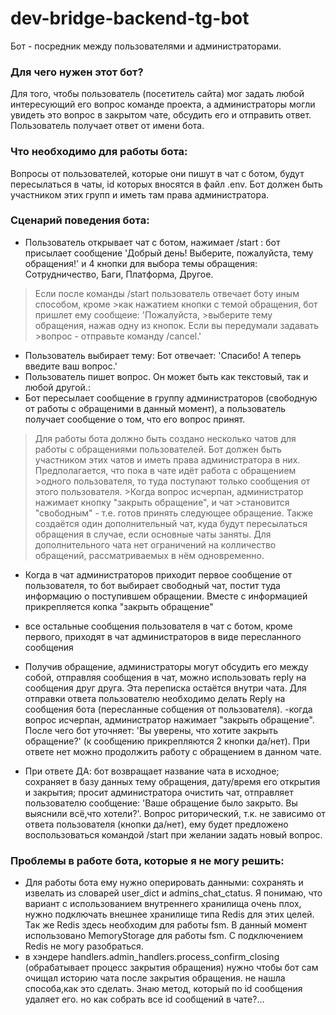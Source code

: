 # dev-bridge-backend-tg-bot
Бот - посредник между пользователями и администраторами.

### Для чего нужен этот бот?
Для того, чтобы пользователь (посетитель сайта) мог задать любой интересующий его вопрос команде проекта, а администраторы могли увидеть это вопрос в закрытом чате, обсудить его и отправить ответ. Пользователь получает ответ от имени бота.
### Что необходимо для работы бота:
Вопросы от пользователей, которые они пишут в чат с ботом, будут пересылаться в чаты, id которых вносятся в файл .env. Бот должен быть участником этих групп и иметь там права администратора. 

### Сценарий поведения бота:

- Пользователь открывает чат с ботом, нажимает /start : бот присылает сообщение 'Добрый день! Выберите, пожалуйста, тему обращения!' и 4 кнопки для выбора темы обращения: Сотрудничество, Баги, Платформа, Другое.

>Если после команды /start пользователь отвечает боту иным способом, кроме >как нажатием кнопки с темой обращения, бот пришлет ему сообщеие: 'Пожалуйста, >выберите тему обращения, нажав одну из кнопок. Если вы передумали задавать >вопрос - отправьте команду /cancel.'        
- Пользователь выбирает тему:
        Бот отвечает: 'Спасибо! А теперь введите ваш вопрос.'
 - Пользователь пишет вопрос. Он может быть как текстовый, так и любой другой.:
- Бот пересылает сообщение в группу администраторов (свободную от работы с обращеними в данный момент), а пользователь получает сообщение о том, что его вопрос принят.
>Для работы бота должно быть создано несколько чатов для работы с обращениями пользователей. Бот должен быть участником этих чатов и иметь права администратора в них. Предполагается, что пока в чате идёт работа с обращением >одного пользователя, то туда поступают только сообщения от этого пользователя. >Когда вопрос исчерпан, администратор нажимает кнопку "закрыть обращение", и чат >становится "свободным" - т.е. готов принять следующее обращение. 
>Также создаётся один дополнительный чат, куда будут пересылаться обращения в случае, если основные чаты заняты. Для дополнительного чата нет ограничений на колличество обращений, рассматриваемых в нём одновременно. 

- Когда в чат администраторов приходит первое сообщение от пользователя, то бот выбирает свободный чат, постит туда информацию о поступившем обращении. Вместе с информацией прикрепляется копка "закрыть обращение"
- все остальные сообщения пользователя в чат с ботом, кроме первого, приходят в чат администраторов в виде пересланного сообщения    

- Получив обращение, администраторы могут обсудить его между собой, отправляя сообщения в чат, можно использовать reply на сообщения друг друга. Эта переписка остаётся внутри чата. Для отправки ответа пользователю необходимо делать Reply на сообщения бота (пересланные собщения от пользователя).
-когда вопрос исчерпан, администратор нажимает "закрыть обращение". После чего бот уточняет: 'Вы уверены, что хотите закрыть обращение?' (к сообщению прикрепляются 2 кнопки да/нет). При ответе нет можно продолжить работу с обращением в данном чате. 
- При ответе ДА:
        бот возвращает название чата в исходное;
        сохраняет в базу данных тему обращения, дату/время его открытия и закрытия;
        просит администратора очистить чат,
        отправляет пользователю сообщение: 'Ваше обращение было закрыто. Вы выяснили всё,что хотели?'. Вопрос риторический, т.к. не зависимо от ответа пользователя (кнопки да/нет), ему будет предложено воспользоваться командой /start при желании задать новый вопрос.

### Проблемы в работе бота, которые я не могу решить:
- Для работы бота ему нужно оперировать данными: сохранять и извелать из словарей user_dict и admins_chat_ctatus. Я понимаю, что вариант с использованием внутреннего хранилища очень плох, нужно подключать внешнее хранилище типа Redis для этих целей. Так же Redis здесь необходим для работы fsm. В данный момент использовано MemoryStorage для работы fsm. С подключением Redis не могу разобраться.
- в хэндере handlers.admin_handlers.process_confirm_closing (обрабатывает процесс закрытия обращения) нужно чтобы бот сам очищал историю чата после закрытия обращения. не нашла способа,как это сделать. Знаю метод, который по id сообщения удаляет его. но как собрать все id сообщений в чате?...



